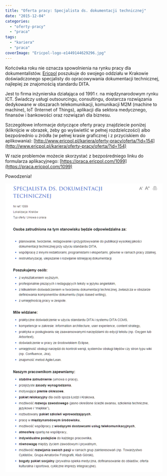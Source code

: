 ```yaml
---
title: "Oferta pracy: Specjalista ds. dokumentacji technicznej"
date: "2015-12-04"
categories:
  - "oferty-pracy"
  - "praca"
tags:
  - "kariera"
  - "praca"
coverImage: "Ericpol-logo-e1449144629296.jpg"
---
```


Końcówka roku nie oznacza spowolnienia na rynku pracy dla dokumentalistów. [Ericpol](http://www.ericpol.pl/) poszukuje do swojego oddziału w Krakowie doświadczonego specjalisty do opracowywania dokumentacji technicznej, najlepiej ze znajomością standardu DITA.

Jest to firma inżynierska działająca od 1991 r. na międzynarodowym rynku ICT. Świadczy usługi outsourcingu, consultingu, dostarcza rozwiązania dedykowane w obszarach telekomunikacji, komunikacji M2M (machine to machine), IoT (Internet of Things), aplikacji dla sektora medycznego, finansów i bankowości oraz rozwiązań dla biznesu.

Szczegółowe informacje dotyczące oferty pracy znajdziecie poniżej (kliknijcie w obrazek, żeby go wyświetlić w pełnej rozdzielczości) albo bezpośrednio u źródła (w pełnej krasie graficznej i z przyciskiem do aplikowania): [http://www.ericpol.pl/kariera/oferty-pracy/oferta/?id=154](http://www.ericpol.pl/kariera/oferty-pracy/oferta/?id=154)

W razie problemów możecie skorzystać z bezpośredniego linku do formularza aplikacyjnego: [https://praca.ericpol.com/1099](https://praca.ericpol.com/1099)

Powodzenia!

[![ericpol_techwriter_updated](images/ericpol_techwriter_updated.png)](http://techwriter.pl/wp-content/uploads/2016/01/ericpol_techwriter_updated.png)
